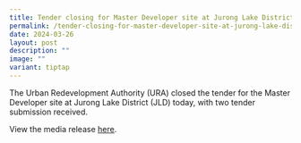 ```yaml
---
title: Tender closing for Master Developer site at Jurong Lake District
permalink: /tender-closing-for-master-developer-site-at-jurong-lake-district/
date: 2024-03-26
layout: post
description: ""
image: ""
variant: tiptap
---
```

<p>The Urban Redevelopment Authority (URA) closed the tender for the Master
Developer site at Jurong Lake District (JLD) today, with two tender submission
received.</p>
<p></p>
<p>View the media release <a href="https://www.ura.gov.sg/Corporate/Media-Room/Media-Releases/pr24-10" rel="noopener noreferrer nofollow" target="_blank"><u>here</u></a>.</p>
<p></p>